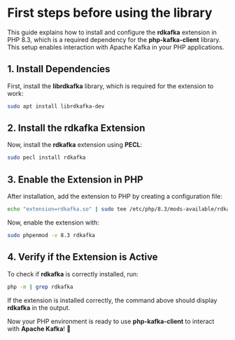 
# First steps before using the library

This guide explains how to install and configure the **rdkafka** extension in PHP 8.3, which is a required dependency for the **php-kafka-client** library. This setup enables interaction with Apache Kafka in your PHP applications.

## 1. Install Dependencies

First, install the **librdkafka** library, which is required for the extension to work:

```bash  
sudo apt install librdkafka-dev
```  

## 2. Install the rdkafka Extension

Now, install the **rdkafka** extension using **PECL**:

```bash  
sudo pecl install rdkafka
```  

## 3. Enable the Extension in PHP

After installation, add the extension to PHP by creating a configuration file:

```bash  
echo "extension=rdkafka.so" | sudo tee /etc/php/8.3/mods-available/rdkafka.ini
```  

Now, enable the extension with:

```bash  
sudo phpenmod -v 8.3 rdkafka
```  

## 4. Verify if the Extension is Active

To check if **rdkafka** is correctly installed, run:

```bash  
php -m | grep rdkafka
```  

If the extension is installed correctly, the command above should display **rdkafka** in the output.

Now your PHP environment is ready to use **php-kafka-client** to interact with **Apache Kafka**! 🚀
